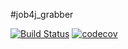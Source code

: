 #job4j_grabber

[![Build Status](https://app.travis-ci.com/RaduKostashchuk/job4j_grabber.svg?branch=main)](https://app.travis-ci.com/RaduKostashchuk/job4j_grabber)
[![codecov](https://codecov.io/gh/RaduKostashchuk/job4j_grabber/branch/master/graph/badge.svg?token=A70F3TEJQL)](https://codecov.io/gh/RaduKostashchuk/job4j_grabber)